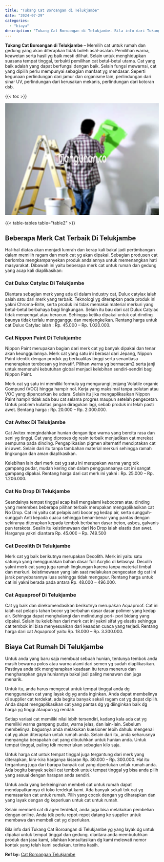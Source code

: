 ```yaml
---
title: "Tukang Cat Boroangan di Telukjambe"
date: "2024-07-29"
categories: 
  - "biaya"
description: "Tukang Cat Boroangan di Telukjambe. Bila info dari Tukang Cat Boroangan di Telukjambe yg yang layak dg untuk dipakai untuk tempat tinggal dan gedung. diantar..."
---
```


**Tukang Cat Boroangan di Telukjambe** – Memilih cat untuk rumah dan gedung yang akan diterapkan tidak boleh asal-asalan. Pemilihan warna, keawetan serta hasil yg baik mesti dilihat. Selain untuk menghidupkan suasana tempat tinggal, terbukti pemilihan cat betul-betul utama. Cat yang baik adalah yang dapat berfungsi dengan baik. Selain fungsi mewarnai, cat yang dipilih perlu mempunyai sebagian manfaat yg mendasar. Seperti kegunaan perlindungan dari jamur dan organisme lain, perlindungan dari sinar UV, perlindungan dari kerusakan mekanis, perlindungan dari kotoran dsb.

{{< toc >}}

![](/images/jasa-cat-murah01.png)

{{< table-tables table="table2" >}}

## Beberapa Merk Cat Terbaik Di Telukjambe

Hal-hal diatas akan menjadi lumrah dan kerap kali bakal jadi pertimbangan dalam memilih ragam dan merk cat yg akan dipakai. Sebagian produsen cat berlomba mengkampanyekan produk andalannya untuk memenangkan hati masyarakat. Dibawah ini yaitu beberapa merk cat untuk rumah dan gedung yang acap kali diaplikasikan:

### Cat Dulux Catylac Di Telukjambe

Diantara sebagian merk yang ada di dalam industry cat, Dulux catylax ialah salah satu dari merk yang terbaik. Teknologi yg diterapkan pada produk ini yakni Chroma-Brite, serta produk ini tidak memakai material merkuri yang betul-betul berbahaya bagi lingkungan. Selain itu bau dari cat Dulux Catylac tidak menyengat atau beracun. Sehingga ketika dipakai untuk cat dinding baunya tidak terlalu mengganggu dan menjengkelkan. Rentang harga untuk cat Dulux Catylac ialah : Rp. 45.000 – Rp. 1.020.000.

### Cat Nippon Paint Di Telukjambe

Nippon Paint merupakan bagian dari merk cat yg banyak dipakai dan tenar akan keunggulannya. Merk cat yang satu ini berasal dari Jepang, Nippon Paint identik dengan produk yg berkualitas tinggi serta senantiasa menerapkan terobosan yg inovatif. Pilihan warna yg bermacam2 serta janji untuk memenuhi kebutuhan global menjadi kelebihan sendiri-sendiri bagi Nippon Paint.

Merk cat yg satu ini memiliki formula yg mengurangi jenjang Volatile organic Compund (VOC) hingga hampir nol. Kerja yang maksimal tanpa polutan atau VOC yang dipancarkan ke udara. Selain itu jika mengaplikasikan Nippon Paint hampir tidak ada bau cat selama progres maupun setelah pengecetan. Untuk problem kulaitas jangan diragukan lagi, sebab produk ini telah pasti awet. Bentang harga : Rp. 20.000 – Rp. 2.000.000.

### Cat Avitex Di Telukjambe

Cat Avitex mengindahkan hunian dengan tipe warna yang bercita rasa dan seni yg tinggi. Cat yang diproses dg resin terbaik menjadikan cat merekat sempurna pada dinding. Pengaplikasian pigmen alternatif menciptakan cat ini awet. Selain dari itu tanpa tambahan material merkuri sehingga ramah lingkungan dan aman diaplikasikan.

Kelebihan lain dari merk cat yg satu ini merupakan warna yang tdk gampang pudar, mudah kering dan dalam pengguanaanya cat ini sangat gampang dipakai. Rentang harga dari cat merk ini yakni : Rp. 25.000 – Rp. 1.206.000.

### Cat No Drop Di Telukjambe

Seandainya tempat tinggal acap kali mengalami kebocoran atau dinding yang merembes beberapa pilihan terbaik merupakan mengaplikasikan cat No Drop. Cat ini yaitu cat pelapis anti bocor yg kedap air, serta sungguh-sungguh Anti kepada cuaca sehingga benar-benar yang pantas dengan sekiranya diterapkan kepada tembok berbahan dasar beton, asbes, galvanis pun terakota. Sealin itu keistimewaan dari No Drop ialah elastis dan awet. Harganya yakni diantara Rp. 45.000 – Rp. 749.500

### Cat Decolith Di Telukjambe

Merk cat yg baik berikutnya merupakan Decolith. Merk ini yaitu satu satunya yang menggunakan bahan dasar full Acrylic di kelasnya. Decolih yakni merk cat yang juga ramah lingkungan karena tanpa material timbal dan merkuri. keistimewaan yang lain saat melakukan pengecatan dg cat ini jarak penyebarannya luas sehingga tidak mengapur. Rentang harga untuk cat ini yakni berada pada antara Rp. 48.000 – 496.000.

### Cat Aquaproof Di Telukjambe

Cat yg baik dan direkomendasikan berikutnya merupakan Aquaproof. Cat ini ialah cat pelapis tahan bocor yg berbahan dasar dasar polimer yang kedap air. Sehingga dapat menghalangi dan melindungi pori- pori bidang yang dipakai. Selain itu kelebihan dari merk cat ini yakni sifat yg elastis sehingga cat tembok ini bisa menyesuaikan dari keaadan cuaca yang terjadi. Rentang harga dari cat Aquaproof yaitu Rp. 18.000 – Rp. 3.300.000.

## Biaya Cat Rumah Di Telukjambe

Untuk anda yang baru saja membuat sebuah hunian, tentunya tembok anda masih bewarna polos atau warna alami dari semen yg sudah diaplikasikan. Pastinya anda tdk mengharapkan keadaan itu terus menerus dan mengharapkan gaya huniannya bakal jadi paling menawan dan juga menarik.

Untuk itu, anda harus mengecat untuk tempat tinggal anda dg menggunakan cat yang layak dg yg anda inginkan. Anda dapat membelinya di supplier cat terdekat, ada begitu banyak sekali ragam cat yg dapat dipilih. Anda dapat mengaplikasikan cat yang pantas dg yg diinginkan baik dg harga yg tinggi ataupun yg rendah.

Setiap variasi cat memiliki nilai lebih tersendiri, kadang kala ada cat yg memiliki warna gampang pudar, warna jelas, dan lain-lain. Sebelum membelinya, bagusnya anda melakukan kuesioner lebih dahulu mengenai cat yg akan diterapkan untuk rumah anda. Selain dari itu, anda seharusnya menyangka berapakah cat yang dibutuhkan untuk hunian anda. Untuk tempat tinggal, paling tdk memerlukan sebagian kilo saja.

Untuk harga cat untuk tempat tinggal juga tergantung dari merk yang diterapkan, kira-kira harganya kisaran Rp. 80.000 – Rp. 300.000. Hal itu tergantung juga dari barapa banyak cat yang diperlukan untuk rumah anda. Ada begitu banyak sekali cat tembok untuk tempat tinggal yg bisa anda pilih yang sesuai dengan harapan anda sendiri.

Untuk anda yang berkeinginan membeli cat untuk rumah dapat mendapatkannya di toko terdekat kami. Ada banyak sekali tok cat yg memasarkan cat untuk rumah. Pilih yang cocok dengan yg diharapkan dan yang layak dengan dg keperluan untuk cat untuk rumah.

Selain membeli cat di agen terdekat, anda juga bisa melakukan pembelian dengan online. Anda tdk perlu repot-repot datang ke supplier untuk membawa dan membeli cat yg diperlukan.

Bila info dari Tukang Cat Boroangan di Telukjambe yg yang layak dg untuk dipakai untuk tempat tinggal dan gedung. diantara anda membutuhkan produk dan jasa kami, silahkan konsultasikan dg kami melewati nomor kontak yang telah kami sediakan. terima kasih.

**Ref by:** [Cat Boroangan Telukjambe](https://id.wikipedia.org/wiki/Cat)
